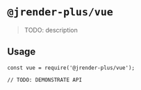 # `@jrender-plus/vue`

> TODO: description

## Usage

```
const vue = require('@jrender-plus/vue');

// TODO: DEMONSTRATE API
```
